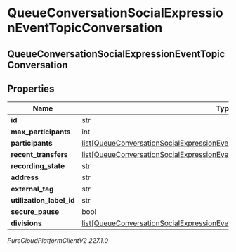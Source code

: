 # QueueConversationSocialExpressionEventTopicConversation

## QueueConversationSocialExpressionEventTopicConversation

## Properties

|Name | Type | Description | Notes|
|------------ | ------------- | ------------- | -------------|
| **id** | str |  | [optional] |
| **max_participants** | int |  | [optional] |
| **participants** | [list[QueueConversationSocialExpressionEventTopicParticipant]](QueueConversationSocialExpressionEventTopicParticipant) |  | [optional] |
| **recent_transfers** | [list[QueueConversationSocialExpressionEventTopicTransferResponse]](QueueConversationSocialExpressionEventTopicTransferResponse) |  | [optional] |
| **recording_state** | str |  | [optional] |
| **address** | str |  | [optional] |
| **external_tag** | str |  | [optional] |
| **utilization_label_id** | str |  | [optional] |
| **secure_pause** | bool |  | [optional] |
| **divisions** | [list[QueueConversationSocialExpressionEventTopicConversationDivisionMembership]](QueueConversationSocialExpressionEventTopicConversationDivisionMembership) |  | [optional] |



_PureCloudPlatformClientV2 227.1.0_
